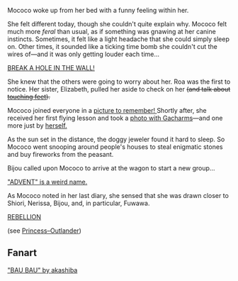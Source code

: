 <!-- title: Mococo Abyssguard -->
<!-- status: Alive -->

Mococo woke up from her bed with a funny feeling within her.

She felt different today, though she couldn't quite explain why. Mococo felt much more _feral_ than usual, as if something was gnawing at her canine instincts. Sometimes, it felt like a light headache that she could simply sleep on. Other times, it sounded like a ticking time bomb she couldn't cut the wires of—and it was only getting louder each time...

[BREAK A HOLE IN THE WALL!](#embed:https://www.youtube.com/live/-vv8XkRzP_Y?si=eUBNUW75IS9WfTnU&t=581)

She knew that the others were going to worry about her. Roa was the first to notice. Her sister, Elizabeth, pulled her aside to check on her ~~(and talk about [touching feet](https://www.youtube.com/live/-vv8XkRzP_Y?si=iXAkiwtkoJKM9kmh&t=1277)).~~

Mococo joined everyone in a [picture to remember! ](https://www.youtube.com/live/-vv8XkRzP_Y?si=2LGw4sR2aKf6GdFD&t=1682)Shortly after, she received her first flying lesson and took a [photo with Gacharms](https://www.youtube.com/live/-vv8XkRzP_Y?si=3LsvcJs-3dmLcsFd&t=1966)—and one more just by [herself.](https://www.youtube.com/live/-vv8XkRzP_Y?si=PoQVz0TTgHhBVXLD&t=2243)

As the sun set in the distance, the doggy jeweler found it hard to sleep. So Mococo went snooping around people's houses to steal enigmatic stones and buy fireworks from the peasant.

Bijou called upon Mococo to arrive at the wagon to start a new group...

["ADVENT" is a weird name.](#embed:https://www.youtube.com/live/-vv8XkRzP_Y?si=OSFAXSDxgbFmkWXF&t=3306)

As Mococo noted in her last diary, she sensed that she was drawn closer to Shiori, Nerissa, Bijou, and, in particular, Fuwawa.

[REBELLION](#embed:https://www.youtube.com/live/-vv8XkRzP_Y?si=yUidUR2ibSFODD9z&t=4533)

(see [Princess–Outlander](#edge:iphania-outlander))

## Fanart

["BAU BAU" by akashiba](https://x.com/akashibag/status/1921577417602154658)